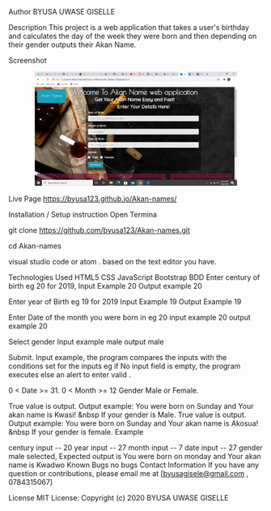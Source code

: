 Author
BYUSA UWASE GISELLE

Description
This project is a web application that takes a user's birthday and calculates the day of the week they were born and then depending on their gender outputs their Akan Name.

Screenshot
<div align="center">
    <img src="Screenshot.png" width="400px">
</div>

Live Page
 https://byusa123.github.io/Akan-names/

Installation / Setup instruction
Open Termina

git clone 
https://github.com/byusa123/Akan-names.git

cd Akan-names

visual studio code or atom . based on the text editor you have.

Technologies Used
HTML5
CSS
JavaScript
Bootstrap
BDD
Enter century of birth eg 20 for 2019, Input Example 20 Output example 20

Enter year of Birth eg 19 for 2019 Input Example 19 Output Example 19


Enter Date of the month you were born in eg 20 input example 20 output example 20

Select gender Input example male output male

Submit. Input example, the program compares the inputs with the conditions set for the inputs eg if No input field is empty, the program executes else an alert to enter valid .

0 < Date >= 31.
0 < Month >= 12
Gender Male or Female.

True value is output. Output example: You were born on Sunday and Your akan name is Kwasi! &nbsp If your gender is Male.
True value is output. Output example: You were born on Sunday and Your akan name is Akosua! &nbsp If your gender is female.
Example

century input -- 20
year input -- 27
month input -- 7
date input -- 27
gender  male selected, Expected output is You were born on monday and Your akan name is Kwadwo
Known Bugs
no bugs
Contact Information
If you have any question or contributions, please email me at [byusagisele@gmail.com , 0784315067]

License
MIT License:
Copyright (c) 2020 BYUSA UWASE GISELLE